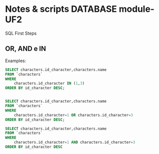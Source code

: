 # Notes & scripts DATABASE module-UF2
SQL First Steps

## OR, AND e IN
Examples:

```sql
SELECT characters.id_character,characters.name
FROM `characters`
WHERE
	characters.id_character IN (1,3)
ORDER BY id_character DESC;


SELECT characters.id_character,characters.name
FROM `characters`
WHERE
	characters.id_character=1 OR characters.id_character=3
ORDER BY id_character DESC;

SELECT characters.id_character,characters.name
FROM `characters`
WHERE
	characters.id_character=1 AND characters.id_character=3
ORDER BY id_character DESC
